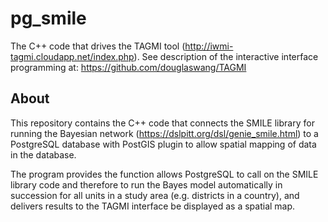 # pg_smile
The C++ code that drives the TAGMI tool (http://iwmi-tagmi.cloudapp.net/index.php). See description of the interactive interface programming at: https://github.com/douglaswang/TAGMI

## About
This repository contains the C++ code that connects the SMILE library for running the Bayesian network (https://dslpitt.org/dsl/genie_smile.html) to a PostgreSQL database with PostGIS plugin to allow spatial mapping of data in the database.

The program provides the function allows PostgreSQL to call on the SMILE library code and therefore to run the Bayes model automatically in succession for all units in a study area (e.g. districts in a country), and delivers results to the TAGMI interface be displayed as a spatial map.
